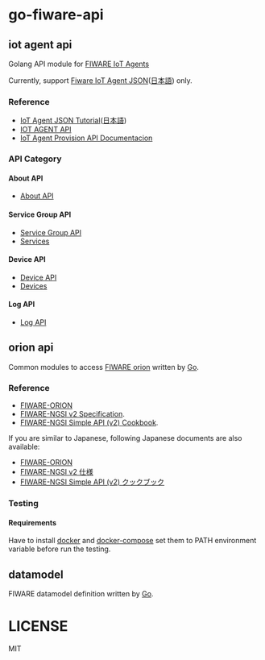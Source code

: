 # go-fiware-api

## iot agent api

Golang API module for [FIWARE IoT Agents](https://fiware-academy.readthedocs.io/en/latest/iot-agents/idas/index.html) 

Currently, support [Fiware IoT Agent JSON](https://fiware-iotagent-json.readthedocs.io/en/latest/)([日本語](https://fiware-iotagent-json.letsfiware.jp/)) only.


### Reference
- [IoT Agent JSON Tutorial](https://fiware-tutorials.readthedocs.io/en/latest/iot-agent-json/index.html)([日本語](https://fiware-tutorials.letsfiware.jp/IoT-Agent-JSON/)) 
- [IOT AGENT API](https://iotagent-node-lib.readthedocs.io/en/latest/api/index.html)
- [IoT Agent Provision API Documentacion](https://telefonicaiotiotagents.docs.apiary.io/#)

### API Category

#### About API
- [About API](https://iotagent-node-lib.readthedocs.io/en/latest/api/index.html#about-api)

#### Service Group API
- [Service Group API](https://iotagent-node-lib.readthedocs.io/en/latest/api/index.html#service-group-api)
- [Services](https://telefonicaiotiotagents.docs.apiary.io/#reference/configuration-api/services)  

#### Device API
- [Device API](https://iotagent-node-lib.readthedocs.io/en/latest/api/index.html#device-api)
- [Devices](https://telefonicaiotiotagents.docs.apiary.io/#reference/configuration-api/devices)

#### Log API
- [Log API](https://iotagent-node-lib.readthedocs.io/en/latest/api/index.html#log-api)

## orion api

Common modules to access [FIWARE orion](https://fiware-orion.readthedocs.io/en/master/) written by [Go](https://golang.org/).

### Reference
- [FIWARE-ORION](https://fiware-orion.readthedocs.io/en/master/)
- [FIWARE-NGSI v2 Specification](http://telefonicaid.github.io/fiware-orion/api/v2/stable/).
- [FIWARE-NGSI Simple API (v2) Cookbook](http://telefonicaid.github.io/fiware-orion/api/v2/stable/cookbook/).

If you are similar to Japanese, following Japanese documents are also available:

- [FIWARE-ORION](https://fiware-orion.letsfiware.jp/)
- [FIWARE-NGSI v2 仕様](https://open-apis.letsfiware.jp/fiware-orion/api/v2/stable/)
- [FIWARE-NGSI Simple API (v2) クックブック](https://open-apis.letsfiware.jp/fiware-orion/api/v2/stable/cookbook/)

### Testing

#### Requirements

Have to install [docker](https://docs.docker.com/install/) and [docker-compose](https://docs.docker.com/compose/install/) set them to PATH environment variable before run the testing.

## datamodel

FIWARE datamodel definition written by [Go](https://golang.org/).


# LICENSE
MIT
